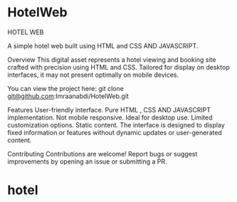 # HotelWeb
HOTEL WEB


A simple hotel web built using HTML and CSS AND JAVASCRIPT.

Overview
This digital asset represents a hotel viewing and booking site crafted with precision using HTML and CSS. Tailored for display on desktop interfaces, it may not present optimally on mobile devices.

You can view the project here:
        git clone git@github.com:Imraanabdi/HotelWeb.git

Features
User-friendly interface. Pure HTML , CSS AND JAVASCRIPT implementation. Not mobile responsive. Ideal for desktop use. Limited customization options. Static content. The interface is designed to display fixed information or features without dynamic updates or user-generated content.

Contributing
Contributions are welcome! Report bugs or suggest improvements by opening an issue or submitting a PR.

# hotel
